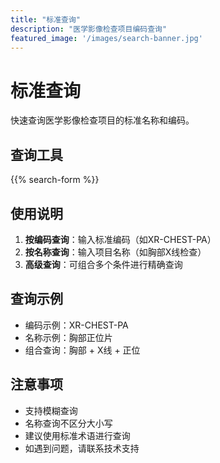 ```yaml
---
title: "标准查询"
description: "医学影像检查项目编码查询"
featured_image: '/images/search-banner.jpg'
---
```


# 标准查询

快速查询医学影像检查项目的标准名称和编码。

## 查询工具

{{% search-form %}}

## 使用说明

1. **按编码查询**：输入标准编码（如XR-CHEST-PA）
2. **按名称查询**：输入项目名称（如胸部X线检查）
3. **高级查询**：可组合多个条件进行精确查询

## 查询示例

- 编码示例：XR-CHEST-PA
- 名称示例：胸部正位片
- 组合查询：胸部 + X线 + 正位

## 注意事项

- 支持模糊查询
- 名称查询不区分大小写
- 建议使用标准术语进行查询
- 如遇到问题，请联系技术支持
